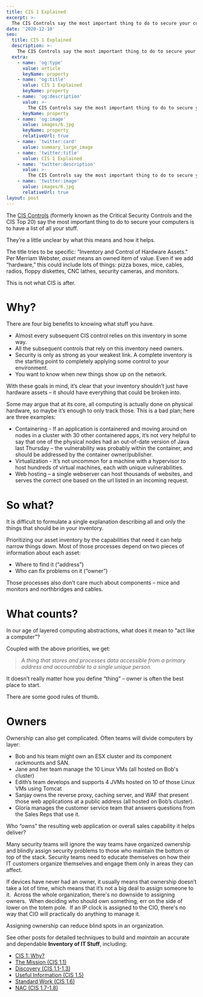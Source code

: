 ```yaml
---
title: CIS 1 Explained
excerpt: >-
  The CIS Controls say the most important thing to do to secure your computers is to have a list of all your stuff. They’re a little unclear by what this means and how it helps.
date: '2020-12-10'
seo:
  title: CIS 1 Explained
  description: >-
    The CIS Controls say the most important thing to do to secure your computers is to have a list of all your stuff.
  extra:
    - name: 'og:type'
      value: article
      keyName: property
    - name: 'og:title'
      value: CIS 1 Explained
      keyName: property
    - name: 'og:description'
      value: >-
        The CIS Controls say the most important thing to do to secure your computers is to have a list of all your stuff.
      keyName: property
    - name: 'og:image'
      value: images/6.jpg
      keyName: property
      relativeUrl: true
    - name: 'twitter:card'
      value: summary_large_image
    - name: 'twitter:title'
      value: CIS 1 Explained
    - name: 'twitter:description'
      value: >-
        The CIS Controls say the most important thing to do to secure your computers is to have a list of all your stuff.
    - name: 'twitter:image'
      value: images/6.jpg
      relativeUrl: true
layout: post
---
```

The [CIS Controls](https://www.cisecurity.org/controls/cis-controls-list/) (formerly known as the Critical Security Controls and the CIS Top 20) say the most important thing to do to secure your computers is to have a list of all your stuff.

They’re a little unclear by what this means and how it helps.

The title tries to be specific: “Inventory and Control of Hardware Assets." Per Merriam Webster, _asset_ means an owned item of value. Even if we add “hardware,” this could include lots of things: pizza boxes, mice, cables, radios, floppy diskettes, CNC lathes, security cameras, and monitors.

This is not what CIS is after.

# Why?

There are four big benefits to knowing what stuff you have.

*   Almost every subsequent CIS control relies on this inventory in some way.
*   All the subsequent controls that rely on this inventory need owners.
*   Security is only as strong as your weakest link. A complete inventory is the starting point to completely applying some control to your environment.
*   You want to know when new things show up on the network.

With these goals in mind, it’s clear that your inventory shouldn’t just have hardware assets – it should have everything that could be broken into.

Some may argue that at its core, all computing is actually done on physical hardware, so maybe it’s enough to only track those. This is a bad plan; here are three examples:

*   Containering - If an application is containered and moving around on nodes in a cluster with 30 other containered apps, it’s not very helpful to say that one of the physical nodes had an out-of-date version of Java last Thursday – the vulnerability was probably within the container, and should be addressed by the container owner/publisher.
*   Virtualization - It’s not uncommon for a machine with a hypervisor to host hundreds of virtual machines, each with unique vulnerabilities.
*   Web hosting – a single webserver can host thousands of websites, and serves the correct one based on the url listed in an incoming request.

# So what?

It is difficult to formulate a single explanation describing all and only the things that should be in your inventory.

Prioritizing our asset inventory by the capabilities that need it can help narrow things down. Most of those processes depend on two pieces of information about each asset:

*   Where to find it (“address”)
*   Who can fix problems on it (“owner”)

Those processes also don’t care much about components – mice and monitors and northbridges and cables.

# What counts?

In our age of layered computing abstractions, what does it mean to “act like a computer”?

Coupled with the above priorities, we get:

> _A thing that stores and processes data accessible from a primary address and accountable to a single unique person._

It doesn’t really matter how you define “thing” – owner is often the best place to start.

There are some good rules of thumb.

# Owners

Ownership can also get complicated. Often teams will divide computers by layer:

*   Bob and his team might own an ESX cluster and its component rackmounts and SAN.
*   Jane and her team manage the 10 Linux VMs (all hosted on Bob's cluster)
*   Edith’s team develops and supports 4 JVMs hosted on 10 of those Linux VMs using Tomcat
*   Sanjay owns the reverse proxy, caching server, and WAF that present those web applications at a public address (all hosted on Bob’s cluster).
*   Gloria manages the customer service team that answers questions from the Sales Reps that use it.

Who “owns” the resulting web application or overall sales capability it helps deliver?

Many security teams will ignore the way teams have organized ownership and blindly assign security problems to those who maintain the bottom or top of the stack. Security teams need to educate themselves on how their IT customers organize themselves and engage them only in areas they can affect.

If devices have never had an owner, it usually means that ownership doesn’t take a lot of time, which means that it’s not a big deal to assign someone to it.  Across the whole organization, there's no downside to assigning owners.  When deciding who should own something, err on the side of lower on the totem pole.  If an IP clock is assigned to the CIO, there's no way that CIO will practically do anything to manage it.  

Assigning ownership can reduce blind spots in an organization.

See other posts for detailed techniques to build and _maintain_ an accurate and dependable **Inventory of IT Stuff**, including:

*   [CIS 1: Why?](/cis1/)
*   [The Mission (CIS 1.1)](/cis1_1/)
*   [Discovery (CIS 1.1-1.3)](/cis1_1)
*   [Useful Information (CIS 1.5)](/cis1_5)
*   [Standard Work (CIS 1.6)](/cis1_6)
*   [NAC (CIS 1.7-1.8)](/cis1_7)